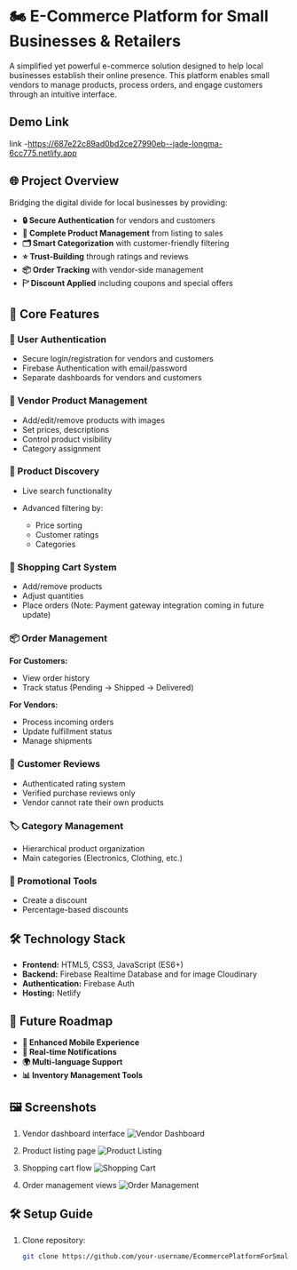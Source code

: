 # 🏍️ E-Commerce Platform for Small Businesses & Retailers

A simplified yet powerful e-commerce solution designed to help local businesses establish their online presence. This platform enables small vendors to manage products, process orders, and engage customers through an intuitive interface.

## Demo Link

link -https://687e22c89ad0bd2ce27990eb--jade-longma-6cc775.netlify.app

## 🌐 Project Overview

Bridging the digital divide for local businesses by providing:

* **🔒 Secure Authentication** for vendors and customers
* **🛒 Complete Product Management** from listing to sales
* **🗂️ Smart Categorization** with customer-friendly filtering
* **⭐ Trust-Building** through ratings and reviews
* **📦 Order Tracking** with vendor-side management
* **🏱️ Discount Applied** including coupons and special offers

## 🚀 Core Features

### 🔐 User Authentication

* Secure login/registration for vendors and customers
* Firebase Authentication with email/password
* Separate dashboards for vendors and customers

### 🛑 Vendor Product Management

* Add/edit/remove products with images
* Set prices, descriptions
* Control product visibility
* Category assignment

### 🔎 Product Discovery

* Live search functionality
* Advanced filtering by:

  * Price sorting
  * Customer ratings
  * Categories

### 🛒 Shopping Cart System

* Add/remove products
* Adjust quantities
* Place orders (Note: Payment gateway integration coming in future update)

### 📦 Order Management

**For Customers:**

* View order history
* Track status (Pending → Shipped → Delivered)

**For Vendors:**

* Process incoming orders
* Update fulfillment status
* Manage shipments

### 🌟 Customer Reviews

* Authenticated rating system
* Verified purchase reviews only
* Vendor cannot rate their own products

### 🏷️ Category Management

* Hierarchical product organization
* Main categories (Electronics, Clothing, etc.)

### 💸 Promotional Tools

* Create a discount
* Percentage-based discounts

## 🛠️ Technology Stack

* **Frontend:** HTML5, CSS3, JavaScript (ES6+)
* **Backend:** Firebase Realtime Database and for image Cloudinary
* **Authentication:** Firebase Auth
* **Hosting:** Netlify

## 🔮 Future Roadmap

* **📱 Enhanced Mobile Experience**
* **🔔 Real-time Notifications**
* **🌍 Multi-language Support**
* **📊 Inventory Management Tools**

## 🖼️ Screenshots

1. Vendor dashboard interface
   ![Vendor Dashboard](https://res.cloudinary.com/dwlahv9mv/image/upload/v1753086427/n1yln0xpkwe4edmcwp7p.png)

2. Product listing page
   ![Product Listing](https://res.cloudinary.com/dwlahv9mv/image/upload/v1753086617/zfavnlytdzoxregmhsix.png)

3. Shopping cart flow
   ![Shopping Cart](https://res.cloudinary.com/dwlahv9mv/image/upload/v1753086736/scqtsymdomxzmfswplzy.png)

4. Order management views
   ![Order Management](https://res.cloudinary.com/dwlahv9mv/image/upload/v1753086823/mdrvtmj96oekhpjlw7s2.png)

## 🛠️ Setup Guide

1. Clone repository:

   ```bash
   git clone https://github.com/your-username/EcommercePlatformForSmallBusinesses_Retail.git
   ```
